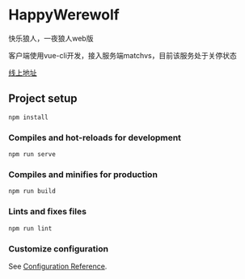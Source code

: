 # HappyWerewolf

快乐狼人，一夜狼人web版

客户端使用vue-cli开发，接入服务端matchvs，目前该服务处于关停状态

[线上地址](https://wolf.aznablemiao.com/)

## Project setup
```
npm install
```

### Compiles and hot-reloads for development
```
npm run serve
```

### Compiles and minifies for production
```
npm run build
```

### Lints and fixes files
```
npm run lint
```

### Customize configuration
See [Configuration Reference](https://cli.vuejs.org/config/).
